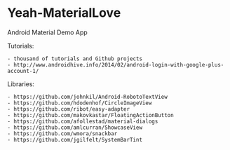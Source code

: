 Yeah-MaterialLove
=================

Android Material Demo App 

Tutorials:

	- thousand of tutorials and Github projects
	- http://www.androidhive.info/2014/02/android-login-with-google-plus-account-1/

Libraries:

	- https://github.com/johnkil/Android-RobotoTextView
    - https://github.com/hdodenhof/CircleImageView
    - https://github.com/ribot/easy-adapter
    - https://github.com/makovkastar/FloatingActionButton
    - https://github.com/afollestad/material-dialogs
    - https://github.com/amlcurran/ShowcaseView
    - https://github.com/wmora/snackbar
    - https://github.com/jgilfelt/SystemBarTint